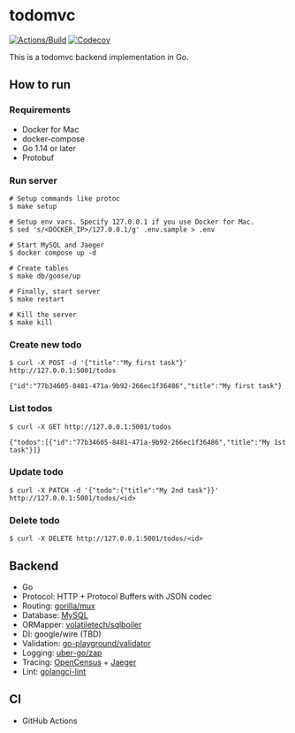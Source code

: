 # todomvc

[![Actions/Build](https://github.com/oinume/todomvc/workflows/ci/badge.svg)](https://github.com/oinume/todomvc/actions?query=workflow%3Aci)
[![Codecov](https://codecov.io/gh/oinume/todomvc/branch/master/graph/badge.svg)](https://codecov.io/gh/oinume/todomvc)

This is a todomvc backend implementation in Go.

## How to run

### Requirements

- Docker for Mac
- docker-compose
- Go 1.14 or later
- Protobuf

### Run server

```shell script
# Setup commands like protoc
$ make setup

# Setup env vars. Specify 127.0.0.1 if you use Docker for Mac.
$ sed 's/<DOCKER_IP>/127.0.0.1/g' .env.sample > .env  

# Start MySQL and Jaeger
$ docker compose up -d

# Create tables
$ make db/goose/up

# Finally, start server
$ make restart

# Kill the server
$ make kill
```

### Create new todo
 
```shell script
$ curl -X POST -d '{"title":"My first task"}' http://127.0.0.1:5001/todos

{"id":"77b34605-8481-471a-9b92-266ec1f36486","title":"My first task"}
```

### List todos

```shell script
$ curl -X GET http://127.0.0.1:5001/todos

{"todos":[{"id":"77b34605-8481-471a-9b92-266ec1f36486","title":"My 1st task"}]}
```

### Update todo

```shell script
$ curl -X PATCH -d '{"todo":{"title":"My 2nd task"}}' http://127.0.0.1:5001/todos/<id>
```

### Delete todo

```shell script
$ curl -X DELETE http://127.0.0.1:5001/todos/<id>
```

## Backend

- Go
- Protocol: HTTP + Protocol Buffers with JSON codec
- Routing: [gorilla/mux](https://github.com/gorilla/mux)
- Database: [MySQL](https://www.mysql.com/)
- ORMapper: [volatiletech/sqlboiler](https://github.com/volatiletech/sqlboiler)
- DI: google/wire (TBD)
- Validation: [go-playground/validator](https://github.com/go-playground/validator)
- Logging: [uber-go/zap](https://github.com/uber-go/zap)
- Tracing: [OpenCensus](https://opencensus.io/) + [Jaeger](https://www.jaegertracing.io/)
- Lint: [golangci-lint](https://github.com/golangci/golangci-lint)

## CI

- GitHub Actions
